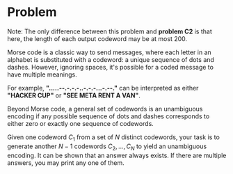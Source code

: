 # Problem

Note: The only difference between this problem and **problem C2** is that here, the length of each output codeword may be at most $200$.

Morse code is a classic way to send messages, where each letter in an alphabet is substituted with a codeword: a unique sequence of dots and dashes. However, ignoring spaces, it's possible for a coded message to have multiple meanings.

For example, **".....--.-.-.-..-.-.-...-.--."** can be interpreted as either **"HACKER CUP"** or **"SEE META RENT A VAN"**.

Beyond Morse code, a general set of codewords is an unambiguous encoding if any possible sequence of dots and dashes corresponds to either zero or exactly one sequence of codewords.

Given one codeword $C_1$​ from a set of $N$ distinct codewords, your task is to generate another $N - 1$ codewords $C_2, \dots,C_N$ to yield an unambiguous encoding. It can be shown that an answer always exists. If there are multiple answers, you may print any one of them.
